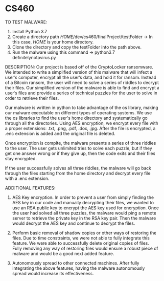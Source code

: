 # CS460

TO TEST MALWARE:

1. Install Python 3.7
2. Create a directory path $HOME$/dev/cs460/finalProject/testFolder  -> In this case, $HOME$ is your home directory. 
3. Clone the directory and copy the testFolder into the path above. 
4. Run the malware using this command -> python3.7 definitelynotavirus.py

DESCRIPTION:
Our project is based off of the CryptoLocker ransomware. We intended to write a simplified version of this malware that will infect a user’s computer, encrypt all the user’s data, and hold it for ransom. Instead of a Bitcoin ransom, the user will need to solve a series of riddles to decrypt their files. 
Our simplified version of the malware is able to find and encrypt a user’s files and provide a series of technical puzzles for the user to solve in order to retrieve their files.

Our malware is written in python to take advantage of the os library, making our malware executable on different types of operating systems. We use the os libraries to find the user's home directory and systematically go through all the directories. Using AES encryption, we encrypt every file with a proper extensions: .txt, .png, .pdf, .dox, .jpg. After the file is encrypted, a .enc extension is added and the original file is deleted. 

Once encryption is complte, the malware presents a series of three riddles to the user. The user gets unlimited tries to solve each puzzle, but if they get one answer wrong or if they give up, then the code exits and their files stay encrypted. 

If the user successfully solves all three riddles, the malware will go back through the files starting from the home directory and decrypt every file with a .enc extension. 

ADDITIONAL FEATURES:

1. AES Key encryption. In order to prevent a user from simply finding the AES key in our code and manually decrypting their files, we wanted to use an RSA public key to encrypt the AES key used for encryption. Once the user had solved all three puzzles, the malware would ping a remote server to retrieve the private key in the RSA key pair. Then the malware would decrypt the AES key and continue to decrypt the files. 

2. Perform basic removal of shadow copies or other ways of restoring the files. Due to time constraints, we were not able to fully integrate this feature. We were able to successfully delete original copies of files. Fully removing any way of restoring files would ensure a robust piece of malware and would be a good next added feature. 

3. Autonomously spread to other connected machines. After fully integrating the above features, having the malware autonomously spread would increase its effectiveness. 

